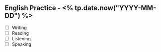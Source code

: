 ## English Practice - <% tp.date.now("YYYY-MM-DD") %>

- [ ] Writing
- [ ] Reading
- [ ] Listening
- [ ] Speaking
